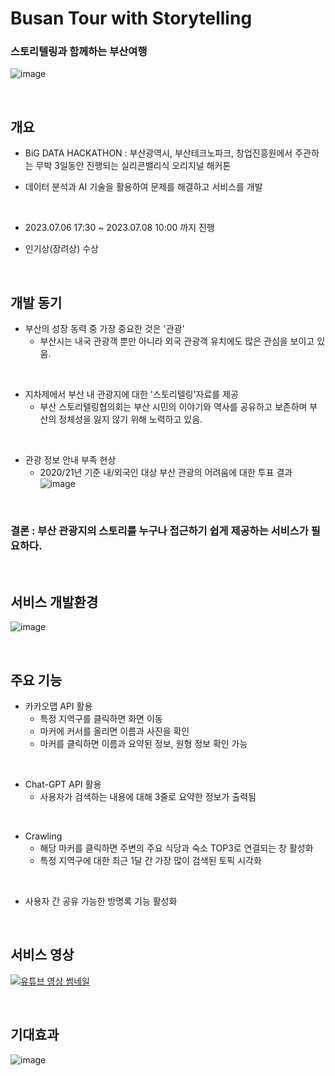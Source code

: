 # Busan Tour with Storytelling

### 스토리텔링과 함께하는 부산여행
![image](https://github.com/nammtaeehyeonn/buhack/assets/118907049/82ecfc13-a0cc-4d6e-8a77-7b1f84b5248f)


<br>

## 개요
- BiG DATA HACKATHON : 부산광역시, 부산테크노파크, 창업진흥원에서 주관하는 무박 3일동안 진행되는 실리콘밸리식 오리지널 해커톤
- 데이터 분석과 AI 기술을 활용하여 문제를 해결하고 서비스를 개발
  
  <br>
  
- 2023.07.06 17:30 ~ 2023.07.08 10:00 까지 진행 
- 인기상(장려상) 수상

<br>

## 개발 동기

- 부산의 성장 동력 중 가장 중요한 것은 '관광'
  - 부산시는 내국 관광객 뿐만 아니라 외국 관광객 유치에도 많은 관심을 보이고 있음.
 
<br>

- 지차제에서 부산 내 관광지에 대한 '스토리텔링'자료를 제공
  - 부산 스토리텔링협의회는 부산 시민의 이야기와 역사를 공유하고 보존하며 부산의 정체성을 잃지 않기 위해 노력하고 있음.
 
<br>

- 관광 정보 안내 부족 현상
  - 2020/21년 기준 내/외국인 대상 부산 관광의 어려움에 대한 투표 결과
  ![image](https://github.com/nammtaeehyeonn/buhack/assets/118907049/056daa0d-2d68-483a-a442-2bbef10b575b)
 
<br>

### 결론 : 부산 관광지의 스토리를 누구나 접근하기 쉽게 제공하는 서비스가 필요하다.

<br>

## 서비스 개발환경

![image](https://github.com/nammtaeehyeonn/buhack/assets/118907049/390ac71d-dfa6-41d6-8d7b-577c7ab97db3)

<br>

## 주요 기능

- 카카오맵 API 활용
  - 특정 지역구를 클릭하면 화면 이동
  - 마커에 커서를 올리면 이름과 사진을 확인
  - 마커를 클릭하면 이름과 요약된 정보, 원형 정보 확인 가능

<br>

- Chat-GPT API 활용
  - 사용자가 검색하는 내용에 대해 3줄로 요약한 정보가 출력됨
 
<br>

- Crawling
  - 해당 마커를 클릭하면 주변의 주요 식당과 숙소 TOP3로 연결되는 창 활성화
  - 특정 지역구에 대한 최근 1달 간 가장 많이 검색된 토픽 시각화 

<br>

- 사용자 간 공유 가능한 방명록 기능 활성화
  
<br>

## 서비스 영상

[![유튜브 영상 썸네일](https://img.youtube.com/vi/jfxA1GlgkC0/0.jpg)](https://www.youtube.com/watch?v=jfxA1GlgkC0)

  

<br>

## 기대효과

![image](https://github.com/nammtaeehyeonn/buhack/assets/118907049/3089e338-7919-4759-833a-d02753efc7de)
